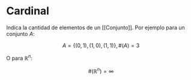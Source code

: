 # Cardinal

Indica la cantidad de elementos de un [[Conjunto]]. Por ejemplo para un conjunto $A$:

$$
A=\{(0,1),(1,0),(1,1)\}, \#(A)=3
$$

O para $\mathbb{R}^n$:

$$
\#(\mathbb{R}^n)=∞
$$
